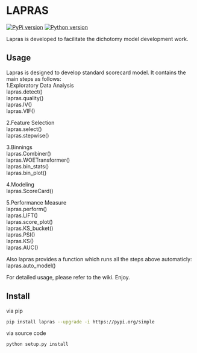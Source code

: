 

# LAPRAS

[![PyPi version][pypi-image]][pypi-url]
[![Python version][python-image]][docs-url]



Lapras is developed to facilitate the dichotomy model development work.

## Usage
Lapras is designed to develop standard scorecard model. It contains the main steps as follows:  
1.Exploratory Data Analysis  
lapras.detect()  
lapras.quality()  
lapras.IV()  
lapras.VIF()  

2.Feature Selection  
lapras.select()  
lapras.stepwise()  

3.Binnings  
lapras.Combiner()  
lapras.WOETransformer()  
lapras.bin_stats()  
lapras.bin_plot()  

4.Modeling  
lapras.ScoreCard()  

5.Performance Measure  
lapras.perform()  
lapras.LIFT()  
lapras.score_plot()  
lapras.KS_bucket()  
lapras.PSI()  
lapras.KS()  
lapras.AUC()  

Also lapras provides a function which runs all the steps above automaticly:  
lapras.auto_model()  

For detailed usage, please refer to the wiki. Enjoy.  


## Install


via pip

```bash
pip install lapras --upgrade -i https://pypi.org/simple
```

via source code

```bash
python setup.py install
```




[pypi-image]: https://img.shields.io/badge/pypi-V0.0.18-%3Cgreen%3E
[pypi-url]: https://github.com/yhangang/lapras
[python-image]: https://img.shields.io/pypi/pyversions/toad.svg?style=flat-square
[docs-url]: https://github.com/yhangang/lapras

